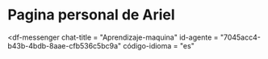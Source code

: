 # Pagina personal de Ariel 
<script src = "https://www.gstatic.com/dialogflow-console/fast/messenger/bootstrap.js?v=1"> </script>
<df-messenger
  chat-title = "Aprendizaje-maquina"
  id-agente = "7045acc4-b43b-4bdb-8aae-cfb536c5bc9a"
  código-idioma = "es"
> </df-messenger>

